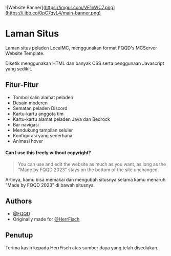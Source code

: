 
![Website Banner](https://imgur.com/VE1nWC7.png](https://i.ibb.co/0pC7qyL4/main-banner.png)


# Laman Situs

Laman situs peladen LocalMC, menggunakan format FQQD's MCServer Website Template.

Diketik menggunakan HTML dan banyak CSS serta penggunaan Javascript yang sedikit.


## Fitur-Fitur

- Tombol salin alamat peladen
- Desain moderen
- Sematan peladen Discord
- Kartu-kartu anggota tim
- Kartu-kartu alamat peladen Java dan Bedrock
- Bar navigasi
- Mendukung tampilan seluler
- Konfigurasi yang sederhana
- Animasi hover


#### Can I use this freely without copyright?

> You can use and edit the website as much as you want, as long as the "Made by FQQD 2023" stays on the bottom of the site unchanged.

Artinya, kamu bisa memakai dan mengubah situsnya selama kamu menaruh "Made by FQQD 2023" di bawah situsnya.


## Authors

- [@FQQD](https://fqqd.de)
- Originally made for [@HerrFisch](https://www.github.com/HerrFisch)


## Penutup

Terima kasih kepada HerrFisch atas sumber daya yang telah disediakan.
